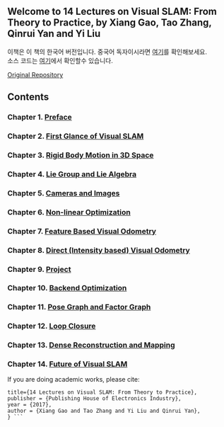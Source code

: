 ## Welcome to 14 Lectures on Visual SLAM: From Theory to Practice, by Xiang Gao, Tao Zhang, Qinrui Yan and Yi Liu

이책은 이 책의 한국어 버전입니다. 중국어 독자이시라면 [여기](https://item.jd.com/12077296218.html)를 확인해보세요.  
소스 코드는 [여기](https://github.com/gaoxiang12/slambook)에서 확인할수 있습니다.  

[Original Repository](https://github.com/gaoxiang12/slambook-en)

## Contents 
### Chapter 1. [Preface](/ch1.md)
### Chapter 2. [First Glance of Visual SLAM](/ch2.md)
### Chapter 3. [Rigid Body Motion in 3D Space](/ch3.md)
### Chapter 4. [Lie Group and Lie Algebra](/ch4.md)
### Chapter 5. [Cameras and Images](/ch5.md)
### Chapter 6. [Non-linear Optimization](/ch6.md)
### Chapter 7. [Feature Based Visual Odometry](/ch7.md)
### Chapter 8. [Direct (Intensity based) Visual Odometry](/ch8.md)
### Chapter 9. [Project](/ch9.md)
### Chapter 10. [Backend Optimization](/ch10.md)
### Chapter 11. [Pose Graph and Factor Graph](/ch11.md)
### Chapter 12. [Loop Closure](/ch12.md)
### Chapter 13. [Dense Reconstruction and Mapping](/ch13.md)
### Chapter 14. [Future of Visual SLAM](/ch14.md)

If you are doing academic works, please cite: 

``` @Book{Gao2017SLAM, 
title={14 Lectures on Visual SLAM: From Theory to Practice}, 
publisher = {Publishing House of Electronics Industry},
year = {2017},
author = {Xiang Gao and Tao Zhang and Yi Liu and Qinrui Yan},
} ```

```
